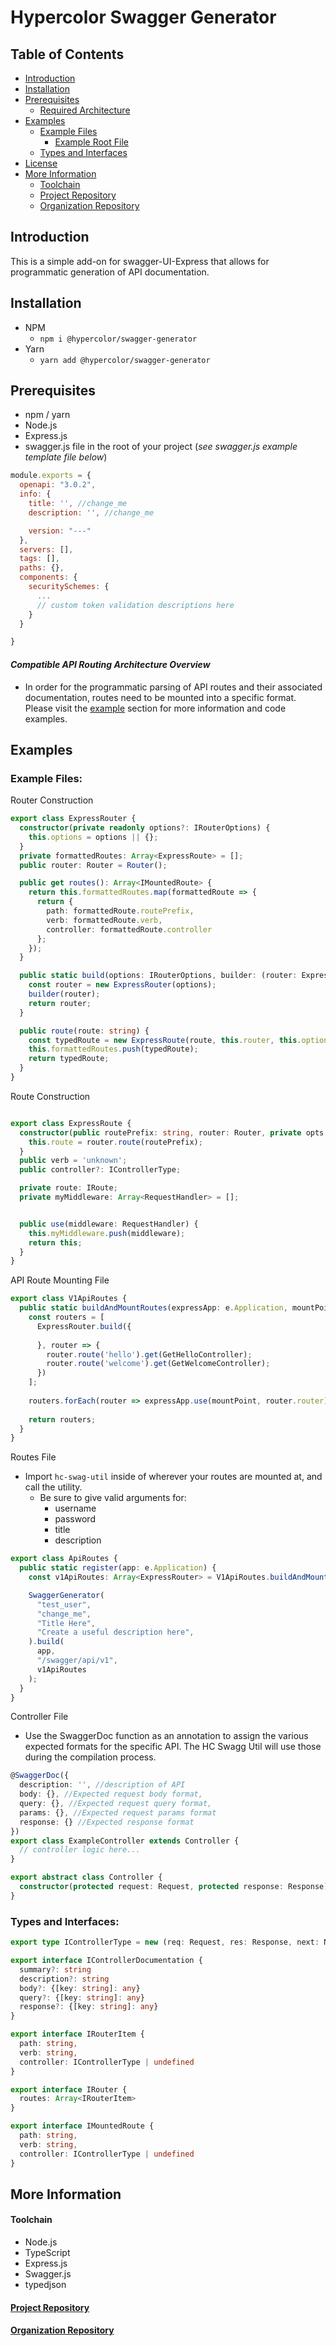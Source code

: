 # Hypercolor Swagger Generator

## Table of Contents
  - [Introduction](#introduction)
  - [Installation](#installation)
  - [Prerequisites](#prerequisites)
    - [Required Architecture](#compatible-api-routing-architecture-overview)
  - [Examples](#examples)
    - [Example Files](#example-files-)
      - [Example Root File](swagger.js)
    - [Types and Interfaces](#types-and-interfaces-)
  - [License](LICENSE)
  - [More Information](#more-information)
    - [Toolchain](#toolchain)
    - [Project Repository](#project-repository)
    - [Organization Repository](#organization-repository)

## Introduction
This is a simple add-on for swagger-UI-Express that allows for programmatic generation of API documentation.  


## Installation
  - NPM 
    - `npm i @hypercolor/swagger-generator`
  - Yarn 
    - `yarn add @hypercolor/swagger-generator`


## Prerequisites
  - npm / yarn
  - Node.js 
  - Express.js
  - swagger.js file in the root of your project (*see swagger.js example template file below*)
```javascript
module.exports = {
  openapi: "3.0.2",
  info: {
    title: '', //change_me
    description: '', //change_me

    version: "---"
  },
  servers: [],
  tags: [],
  paths: {},
  components: {
    securitySchemes: {
      ...
      // custom token validation descriptions here
    }
  }

}
```
#### *Compatible API Routing Architecture Overview*
- In order for the programmatic parsing of API routes and their associated documentation, routes need to be mounted into a specific format. Please visit the [example](#examples) section for more information and code examples.


## Examples
### Example Files:
Router Construction
```typescript
export class ExpressRouter {
  constructor(private readonly options?: IRouterOptions) {
    this.options = options || {};
  }
  private formattedRoutes: Array<ExpressRoute> = [];
  public router: Router = Router();

  public get routes(): Array<IMountedRoute> {
    return this.formattedRoutes.map(formattedRoute => {
      return {
        path: formattedRoute.routePrefix,
        verb: formattedRoute.verb,
        controller: formattedRoute.controller
      };
    });
  }

  public static build(options: IRouterOptions, builder: (router: ExpressRouter) => void) {
    const router = new ExpressRouter(options);
    builder(router);
    return router;
  }

  public route(route: string) {
    const typedRoute = new ExpressRoute(route, this.router, this.options!);
    this.formattedRoutes.push(typedRoute);
    return typedRoute;
  }
}
```

Route Construction
```typescript

export class ExpressRoute {
  constructor(public routePrefix: string, router: Router, private opts: IRouterOptions) {
    this.route = router.route(routePrefix);
  }
  public verb = 'unknown';
  public controller?: IControllerType;

  private route: IRoute;
  private myMiddleware: Array<RequestHandler> = [];


  public use(middleware: RequestHandler) {
    this.myMiddleware.push(middleware);
    return this;
  }
}
```
API Route Mounting File
```typescript
export class V1ApiRoutes {
  public static buildAndMountRoutes(expressApp: e.Application, mountPoint: string) {
    const routers = [
      ExpressRouter.build({
        
      }, router => {
        router.route('hello').get(GetHelloController);
        router.route('welcome').get(GetWelcomeController);
      })
    ];
    
    routers.forEach(router => expressApp.use(mountPoint, router.router));
    
    return routers;
  }
}
```
Routes File
- Import `hc-swag-util` inside of wherever your routes are mounted at, and call the utility. 
  - Be sure to give valid arguments for:
    - username
    - password
    - title
    - description

```typescript
export class ApiRoutes {
  public static register(app: e.Application) {
    const v1ApiRoutes: Array<ExpressRouter> = V1ApiRoutes.buildAndMountRoutes(app, '/api/v1');

    SwaggerGenerator(
      "test_user",
      "change_me",
      "Title Here",
      "Create a useful description here",
    ).build(
      app,
      "/swagger/api/v1",
      v1ApiRoutes
    );
  }
}

```
Controller File
- Use the SwaggerDoc function as an annotation to assign the various expected formats for the specific API. The HC Swagg Util will use those during the compilation process. 

```typescript
@SwaggerDoc({
  description: '', //description of API
  body: {}, //Expected request body format,
  query: {}, //Expected request query format,
  params: {}, //Expected request params format
  response: {} //Expected response format 
})
export class ExampleController extends Controller {
  // controller logic here...
}

export abstract class Controller {
  constructor(protected request: Request, protected response: Response) {};
}
```

### Types and Interfaces:
```typescript
export type IControllerType = new (req: Request, res: Response, next: NextFunction) => Controller;
```
```typescript
export interface IControllerDocumentation {
  summary?: string
  description?: string
  body?: {[key: string]: any}
  query?: {[key: string]: any}
  response?: {[key: string]: any}
}
```
```typescript
export interface IRouterItem {
  path: string,
  verb: string,
  controller: IControllerType | undefined
}
```
```typescript
export interface IRouter {
  routes: Array<IRouterItem>
}
```
```typescript
export interface IMountedRoute {
  path: string,
  verb: string,
  controller: IControllerType | undefined
}

```

## More Information
#### Toolchain
- Node.js
- TypeScript
- Express.js
- Swagger.js
- typedjson

#### [Project Repository](https://github.com/hypercolor/swagger-generator)

#### [Organization Repository](https://github.com/hypercolor/)
